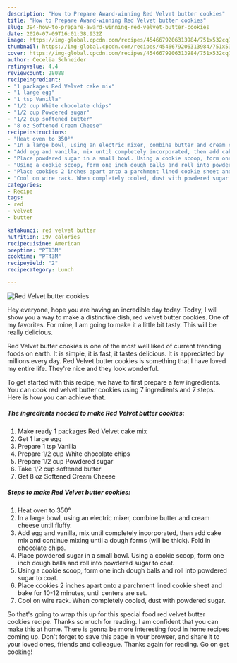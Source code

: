 ```yaml
---
description: "How to Prepare Award-winning Red Velvet butter cookies"
title: "How to Prepare Award-winning Red Velvet butter cookies"
slug: 394-how-to-prepare-award-winning-red-velvet-butter-cookies
date: 2020-07-09T16:01:38.932Z
image: https://img-global.cpcdn.com/recipes/4546679206313984/751x532cq70/red-velvet-butter-cookies-recipe-main-photo.jpg
thumbnail: https://img-global.cpcdn.com/recipes/4546679206313984/751x532cq70/red-velvet-butter-cookies-recipe-main-photo.jpg
cover: https://img-global.cpcdn.com/recipes/4546679206313984/751x532cq70/red-velvet-butter-cookies-recipe-main-photo.jpg
author: Cecelia Schneider
ratingvalue: 4.4
reviewcount: 28088
recipeingredient:
- "1 packages Red Velvet cake mix"
- "1 large egg"
- "1 tsp Vanilla"
- "1/2 cup White chocolate chips"
- "1/2 cup Powdered sugar"
- "1/2 cup softened butter"
- "8 oz Softened Cream Cheese"
recipeinstructions:
- "Heat oven to 350°"
- "In a large bowl, using an electric mixer, combine butter and cream cheese until fluffy."
- "Add egg and vanilla, mix until completely incorporated, then add cake mix and continue mixing until a dough forms (will be thick). Fold in chocolate chips."
- "Place powdered sugar in a small bowl. Using a cookie scoop, form one inch dough balls and roll into powdered sugar to coat."
- "Using a cookie scoop, form one inch dough balls and roll into powdered sugar to coat."
- "Place cookies 2 inches apart onto a parchment lined cookie sheet and bake for 10-12 minutes, until centers are set."
- "Cool on wire rack. When completely cooled, dust with powdered sugar."
categories:
- Recipe
tags:
- red
- velvet
- butter

katakunci: red velvet butter 
nutrition: 197 calories
recipecuisine: American
preptime: "PT13M"
cooktime: "PT43M"
recipeyield: "2"
recipecategory: Lunch

---
```



![Red Velvet butter cookies](https://img-global.cpcdn.com/recipes/4546679206313984/751x532cq70/red-velvet-butter-cookies-recipe-main-photo.jpg)

Hey everyone, hope you are having an incredible day today. Today, I will show you a way to make a distinctive dish, red velvet butter cookies. One of my favorites. For mine, I am going to make it a little bit tasty. This will be really delicious.



Red Velvet butter cookies is one of the most well liked of current trending foods on earth. It is simple, it is fast, it tastes delicious. It is appreciated by millions every day. Red Velvet butter cookies is something that I have loved my entire life. They're nice and they look wonderful.


To get started with this recipe, we have to first prepare a few ingredients. You can cook red velvet butter cookies using 7 ingredients and 7 steps. Here is how you can achieve that.

<!--inarticleads1-->

##### The ingredients needed to make Red Velvet butter cookies:

1. Make ready 1 packages Red Velvet cake mix
1. Get 1 large egg
1. Prepare 1 tsp Vanilla
1. Prepare 1/2 cup White chocolate chips
1. Prepare 1/2 cup Powdered sugar
1. Take 1/2 cup softened butter
1. Get 8 oz Softened Cream Cheese




<!--inarticleads2-->

##### Steps to make Red Velvet butter cookies:

1. Heat oven to 350°
1. In a large bowl, using an electric mixer, combine butter and cream cheese until fluffy.
1. Add egg and vanilla, mix until completely incorporated, then add cake mix and continue mixing until a dough forms (will be thick). Fold in chocolate chips.
1. Place powdered sugar in a small bowl. Using a cookie scoop, form one inch dough balls and roll into powdered sugar to coat.
1. Using a cookie scoop, form one inch dough balls and roll into powdered sugar to coat.
1. Place cookies 2 inches apart onto a parchment lined cookie sheet and bake for 10-12 minutes, until centers are set.
1. Cool on wire rack. When completely cooled, dust with powdered sugar.




So that's going to wrap this up for this special food red velvet butter cookies recipe. Thanks so much for reading. I am confident that you can make this at home. There is gonna be more interesting food in home recipes coming up. Don't forget to save this page in your browser, and share it to your loved ones, friends and colleague. Thanks again for reading. Go on get cooking!
